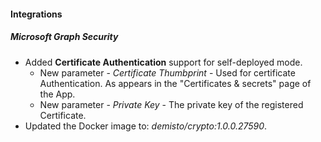 #### Integrations
##### Microsoft Graph Security
- Added **Certificate Authentication** support for self-deployed mode.
  - New parameter - *Certificate Thumbprint* - Used for certificate Authentication. As appears in the "Certificates & secrets" page of the App.
  - New parameter - *Private Key* - The private key of the registered Certificate.
- Updated the Docker image to: *demisto/crypto:1.0.0.27590*.
